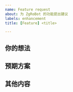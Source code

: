 ```yaml
---
name: Feature request
about: 为 ZgRoBot 的功能提出建议
labels: enhancement
title: [Feature] <title>

---
```


<!--请注意：请注意：不规范的问题会被部署的 issue bot 自动关闭。-->

## 你的想法
<!-- 提出你认为好的功能或者建议， 当然，加上你想法的背景（理由、原因）也是很不错的哟-->

## 预期方案
<!-- 描述为了实现这个目标需要 ZgRoBot 添加的 feature -->

## 其他内容
<!-- 如相关 issue 或 PR 的引用等信息 -->
